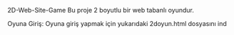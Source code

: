 2D-Web-Site-Game
Bu proje 2 boyutlu bir web tabanlı oyundur.

Oyuna Giriş: 
Oyuna giriş yapmak için yukarıdaki 2doyun.html dosyasını ind
